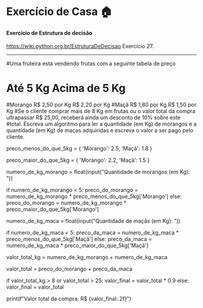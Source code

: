 # Exercício de Casa 🏠 
#### Exercício de Estrutura de decisão 
https://wiki.python.org.br/EstruturaDeDecisao
Exercício 27. 

---
#Uma fruteira está vendendo frutas com a seguinte tabela de preço
# Até 5 Kg           Acima de 5 Kg
#Morango         R$ 2,50 por Kg          R$ 2,20 por Kg
#Maçã            R$ 1,80 por Kg          R$ 1,50 por Kg
#Se o cliente comprar mais de 8 Kg em frutas ou o valor total da compra ultrapassar R$ 25,00, receberá ainda um desconto de 10% sobre este
#total. Escreva um algoritmo para ler a quantidade (em Kg) de morangos e a quantidade (em Kg) de maças adquiridas e escreva o valor a ser pago pelo cliente.

preco_menos_do_que_5kg = {
    'Morango': 2.5,
    'Maçã': 1.8
}

preco_maior_do_que_5kg = {
    'Morango': 2.2,
    'Maçã': 1.5
}

numero_de_kg_morango = float(input("Quantidade de morangos (em Kg): "))

if numero_de_kg_morango < 5:
    preco_do_morango = numero_de_kg_morango * preco_menos_do_que_5kg['Morango']
else:
    preco_do_morango = numero_de_kg_morango * preco_maior_do_que_5kg['Morango']


numero_de_kg_maca = float(input("Quantidade de maçãs (em Kg): "))

if numero_de_kg_maca < 5:
    preco_da_maca = numero_de_kg_maca * preco_menos_do_que_5kg['Maçã']
else:
    preco_da_maca = numero_de_kg_maca * preco_maior_do_que_5kg['Maçã']


valor_total_kg = numero_de_kg_morango + numero_de_kg_maca

valor_total = preco_do_morango + preco_da_maca

if valor_total_kg > 8 or valor_total > 25:
    valor_final = valor_total * 0.9
else:
    valor_final = valor_total

print(f"Valor total da compra: R$ {valor_final:.2f}")
